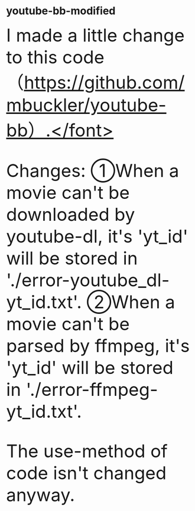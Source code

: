 # youtube-bb-modified
<font size=8>I made a little change to this code（https://github.com/mbuckler/youtube-bb）.</font>

Changes:
①When a movie can't be downloaded by youtube-dl, it's 'yt_id' will be stored in './error-youtube_dl-yt_id.txt'.
②When a movie can't be parsed by ffmpeg, it's 'yt_id' will be stored in './error-ffmpeg-yt_id.txt'.


The use-method of code isn't changed anyway.


